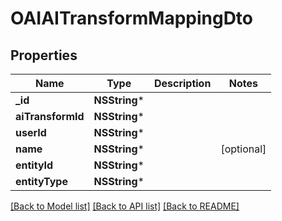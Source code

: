 # OAIAITransformMappingDto

## Properties
Name | Type | Description | Notes
------------ | ------------- | ------------- | -------------
**_id** | **NSString*** |  | 
**aiTransformId** | **NSString*** |  | 
**userId** | **NSString*** |  | 
**name** | **NSString*** |  | [optional] 
**entityId** | **NSString*** |  | 
**entityType** | **NSString*** |  | 

[[Back to Model list]](../README#documentation-for-models) [[Back to API list]](../README#documentation-for-api-endpoints) [[Back to README]](../README)


